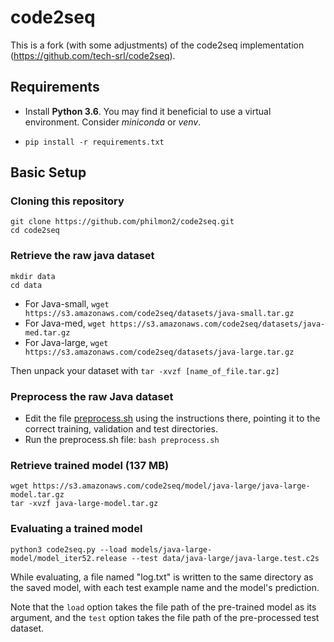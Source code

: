 # code2seq
This is a fork (with some adjustments) of the code2seq implementation (https://github.com/tech-srl/code2seq).

## Requirements
* Install **Python 3.6**. You may find it beneficial to use a virtual environment. Consider _miniconda_ or _venv_.

* ```pip install -r requirements.txt```

## Basic Setup
### Cloning this repository
```
git clone https://github.com/philmon2/code2seq.git
cd code2seq
```

### Retrieve the raw java dataset
```
mkdir data
cd data
```
* For Java-small, `wget https://s3.amazonaws.com/code2seq/datasets/java-small.tar.gz`
* For Java-med, `wget https://s3.amazonaws.com/code2seq/datasets/java-med.tar.gz`
* For Java-large, `wget https://s3.amazonaws.com/code2seq/datasets/java-large.tar.gz`

Then unpack your dataset with `tar -xvzf [name_of_file.tar.gz]`


### Preprocess the raw Java dataset
  * Edit the file [preprocess.sh](preprocess.sh) using the instructions there, pointing it to the correct training, validation and test directories.
  * Run the preprocess.sh file: `bash preprocess.sh`


### Retrieve trained model (137 MB)
```
wget https://s3.amazonaws.com/code2seq/model/java-large/java-large-model.tar.gz
tar -xvzf java-large-model.tar.gz
```

### Evaluating a trained model
```
python3 code2seq.py --load models/java-large-model/model_iter52.release --test data/java-large/java-large.test.c2s
```
While evaluating, a file named "log.txt" is written to the same directory as the saved model, with each test example name and the model's prediction.

Note that the `load` option takes the file path of the pre-trained model as its argument, and the `test` option takes the file path of the pre-processed test dataset.
